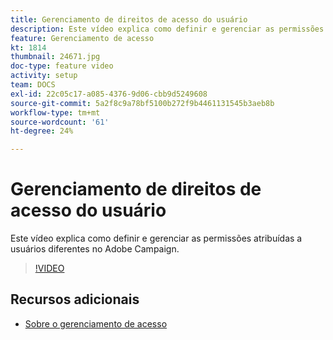 ```yaml
---
title: Gerenciamento de direitos de acesso do usuário
description: Este vídeo explica como definir e gerenciar as permissões atribuídas a usuários diferentes no Adobe Campaign.
feature: Gerenciamento de acesso
kt: 1814
thumbnail: 24671.jpg
doc-type: feature video
activity: setup
team: DOCS
exl-id: 22c05c17-a085-4376-9d06-cbb9d5249608
source-git-commit: 5a2f8c9a78bf5100b272f9b4461131545b3aeb8b
workflow-type: tm+mt
source-wordcount: '61'
ht-degree: 24%

---
```


# Gerenciamento de direitos de acesso do usuário

Este vídeo explica como definir e gerenciar as permissões atribuídas a usuários diferentes no Adobe Campaign.

>[!VIDEO](https://video.tv.adobe.com/v/24671?quality=12)

## Recursos adicionais

* [Sobre o gerenciamento de acesso](https://experienceleague.adobe.com/docs/campaign-standard/using/administrating/users-and-security/about-access-management.html?lang=en)
